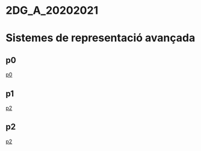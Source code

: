 # 2DG_A_20202021
# Sistemes de representació avançada

## p0
[p0](index.html)
## p1
[p2](index.html)
## p2
[p2](index.html)
